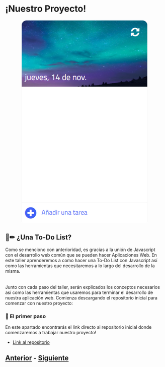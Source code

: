 # ¡Nuestro Proyecto!
<p align="center">
  <img width="402px" height="645px" src="https://github.com/MiguelRAvila/MiPrimeraAplicacionWeb/blob/master/image3.png">
</p>

## 📃✏ ¿Una To-Do List?
Como se menciono con anterioridad, es gracias a la unión de Javascript con el desarrollo web común que se pueden hacer Aplicaciones Web. En este taller aprenderemos a como hacer una To-Do List con Javascript así como las herramientas que necesitaremos a lo largo del desarrollo de la misma.  
<br>
<br>
Junto con cada paso del taller, serán explicados los conceptos necesarios así como las herramientas que usaremos para terminar el desarrollo de nuestra aplicación web. Comienza descargando el repositorio inicial para comenzar con nuestro proyecto:

### :running: El primer paso
En este apartado encontrarás el link directo al repositorio inicial donde comenzaremos a trabajar nuestro proyecto!
* [Link al repositorio](https://github.com/MiguelRAvila/Project-TO-DO)

## [Anterior](https://github.com/MiguelRAvila/MiPrimeraAplicacionWeb/blob/master/2.-El%20poder%20de%20Javascript%20y%20HTML.md) - [Siguiente](https://github.com/MiguelRAvila/MiPrimeraAplicacionWeb/blob/master/Project:%201.-HTML.md)
